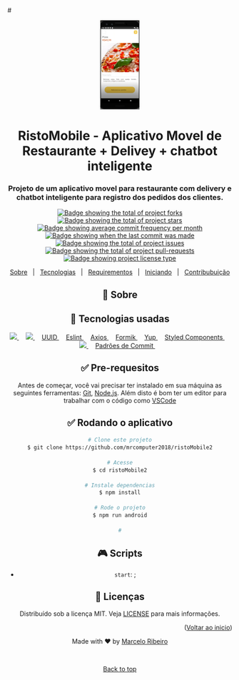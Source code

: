 #<div align="center" id="top">
  <img src="./src/assets/Imagem1.png" height="200" alt="imagem ristomobile" />

<div align="center">
  <h1>RistoMobile - Aplicativo Movel de Restaurante + Delivey + chatbot inteligente</h1>
  <h3>
    Projeto de um aplicativo movel para restaurante com delivery e chatbot inteligente para registro dos pedidos dos clientes.
  </h3>
</div>

<p align="center">
  <a href="https://github.com/mrcomputer2018/ristoMobile2/forks" target="_blank">
    <img 
    src="https://img.shields.io/github/forks/mrcomputer2018/ristoMobile2?" 
    alt="Badge showing the total of project forks"/>
  </a>

  <a href="https://github.com/mrcomputer2018/ristoMobile2TCC/stargazers" target="_blank">
    <img src="https://img.shields.io/github/stars/mrcomputer2018/ristoMobile2?" alt="Badge showing the total of project stars"/>
  </a>

  <a href="https://github.com/mrcomputer2018/ristoMobile2/commits/main" target="_blank">
    <img src="https://img.shields.io/github/commit-activity/m/mrcomputer2018/ristoMobile2?" alt="Badge showing average commit frequency per month"/>
  </a>

  <a href="https://github.com/mrcomputer2018/ristoMobile2/commits/main" target="_blank">
    <img src="https://img.shields.io/github/last-commit/mrcomputer2018/ristoMobile2?" alt="Badge showing when the last commit was made"/>
  </a>

  <a href="https://github.com/mrcomputer2018/ristoMobile2/issues" target="_blank">
    <img src="https://img.shields.io/github/issues/mrcomputer2018/ristoMobile2?" alt="Badge showing the total of project issues"/>
  </a>

  <a href="https://github.com/mrcomputer2018/ristoMobile2/pulls" target="_blank">
    <img src="https://img.shields.io/github/issues-pr/mrcomputer2018/ristoMobile2?" alt="Badge showing the total of project pull-requests"/>
  </a>

  <a href="https://github.com/mrcomputer2018/ristoMobile2/blob/master/LICENSE.md" target="_blank">
    <img alt="Badge showing project license type" src="https://img.shields.io/github/license/mrcomputer2018/ristoMobile2?color=f85149">
  </a>
</p>

<p align="center">
  <a href="#dart-about">Sobre</a> &#xa0; | &#xa0;
  <a href="#rocket-main-technologies">Tecnologias</a> &#xa0; | &#xa0;
  <a href="#white_check_mark-requirements">Requirementos</a> &#xa0; | &#xa0;
  <a href="#checkered_flag-starting">Iniciando</a> &#xa0; | &#xa0;
  <a href="https://github.com/maurodesouza/profile-readme-generator/blob/main/.github/CONTRIBUTING.md">Contribubuição</a>
</p>

## :dart: Sobre ##



## :rocket: Tecnologias usadas ##

<a margin="10" href="https://nodejs.org">
   <img src="https://img.shields.io/badge/react_native-%2320232a.svg?style=for-the-badge&logo=react&logoColor=%2361DAFB"/>
</a> &#xa0; &#xa0;

<a margin="10" href="https://openai.com/index/openai-api">
    <img src="https://img.shields.io/badge/firebase-a08021?style=for-the-badge&logo=firebase&logoColor=ffcd34"/>
</a> &#xa0; &#xa0;

<a href="https://expressjs.com/pt-br/">
    UUID
</a> &#xa0; &#xa0;

<a href="https://www.npmjs.com/package/nodemon">
    Eslint
</a> &#xa0; &#xa0;

<a href="https://axios-http.com/">
    Axios
</a> &#xa0; &#xa0;

<a href="https://www.npmjs.com/package/dotenv">
    Formik
</a> &#xa0; &#xa0;

<a href="https://www.npmjs.com/package/dotenv">
    Yup
</a> &#xa0; &#xa0;

<a href="https://www.npmjs.com/package/dotenv">
    Styled Components
</a> &#xa0; &#xa0;

<a href="https://www.npmjs.com/package/dotenv">
    <img src="https://img.shields.io/badge/-jest-%23C21325?style=for-the-badge&logo=jest&logoColor=white"/>
</a> &#xa0; &#xa0;

<a href="https://github.com/iuricode/padroes-de-commits">
    Padrões de Commit
</a> &#xa0; &#xa0;

## :white_check_mark: Pre-requesitos ##

Antes de começar, você vai precisar ter instalado em sua máquina as seguintes ferramentas:
[Git](https://git-scm.com), [Node.js](https://nodejs.org/en/). 
Além disto é bom ter um editor para trabalhar com o código como [VSCode](https://code.visualstudio.com/)

## :white_check_mark: Rodando o aplicativo ##

```bash
# Clone este projeto
$ git clone https://github.com/mrcomputer2018/ristoMobile2

# Acesse
$ cd ristoMobile2

# Instale dependencias
$ npm install

# Rode o projeto
$ npm run android

#

```

## :video_game: Scripts

- `start`: ;

## :memo: Licenças ##

Distribuído sob a licença MIT. Veja [LICENSE](LICENSE) para mais informações.

<p align="right">(<a href="#top">Voltar ao inicio</a>)</p>


Made with :heart: by <a href="https://github.com/mrcomputer2018" target="_blank">Marcelo Ribeiro</a>

&#xa0;

<a href="#top">Back to top</a>

